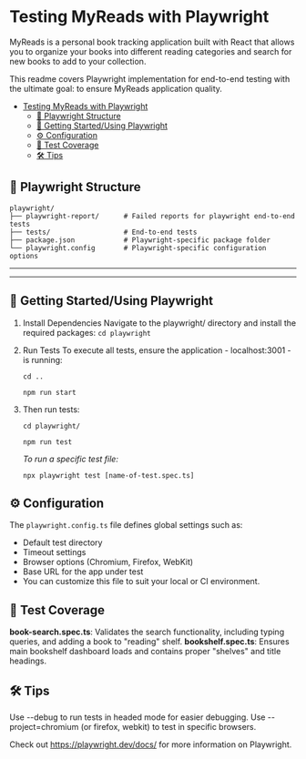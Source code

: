 # Testing MyReads with Playwright

MyReads is a personal book tracking application built with React that allows you to organize your books into different reading categories and search for new books to add to your collection.

This readme covers Playwright implementation for end-to-end testing with the ultimate goal: to ensure MyReads application quality.

- [Testing MyReads with Playwright](#testing-myreads-with-playwright)
  - [📁 Playwright Structure](#-playwright-structure)
  - [🚀 Getting Started/Using Playwright](#-getting-startedusing-playwright)
  - [⚙️ Configuration](#️-configuration)
  - [🧪 Test Coverage](#-test-coverage)
  - [🛠️ Tips](#️-tips)

## 📁 Playwright Structure

```
playwright/
├── playwright-report/      # Failed reports for playwright end-to-end tests
├── tests/                  # End-to-end tests
├── package.json            # Playwright-specific package folder
└── playwright.config       # Playwright-specific configuration options
```

---
---

## 🚀 Getting Started/Using Playwright

1. Install Dependencies
Navigate to the playwright/ directory and install the required packages:
    `cd playwright`

2. Run Tests
To execute all tests, ensure the application - localhost:3001 - is running:

    `cd ..`

    `npm run start`

3. Then run tests:

    `cd playwright/`

    `npm run test`

    *To run a specific test file:*

    `npx playwright test [name-of-test.spec.ts]`

## ⚙️ Configuration

The `playwright.config.ts` file defines global settings such as:

- Default test directory
- Timeout settings
- Browser options (Chromium, Firefox, WebKit)
- Base URL for the app under test
- You can customize this file to suit your local or CI environment.

## 🧪 Test Coverage

**book-search.spec.ts**: Validates the search functionality, including typing queries, and adding a book to "reading" shelf.
**bookshelf.spec.ts**: Ensures main bookshelf dashboard loads and contains proper "shelves" and title headings.

## 🛠️ Tips

Use --debug to run tests in headed mode for easier debugging.
Use --project=chromium (or firefox, webkit) to test in specific browsers.

Check out <https://playwright.dev/docs/> for more information on Playwright.
